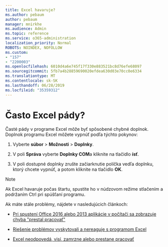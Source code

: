 ```yaml
---
title: Excel havaruje?
ms.author: pebaum
author: pebaum
manager: mnirkhe
ms.audience: Admin
ms.topic: reference
ms.service: o365-administration
localization_priority: Normal
ROBOTS: NOINDEX, NOFOLLOW
ms.custom:
- "157"
- "2200003"
ms.openlocfilehash: 6010d4a6e745f17f330e883521bc8d76efe68097
ms.sourcegitcommit: 5fb7a4b28859690020efdea630d03e70cc0e6334
ms.translationtype: MT
ms.contentlocale: sk-SK
ms.lasthandoff: 06/28/2019
ms.locfileid: "35359312"
---
```

# <a name="frequent-excel-crashes"></a>Často Excel pády?

Časté pády v programe Excel môže byť spôsobené chybné doplnok. Doplnok programu Excel môžete vypnúť podľa týchto pokynov:
  
1. Vyberte **súbor** \> **Možnosti** \> **Doplnky**.

2. V poli **Správa** vyberte **Doplnky COM**a kliknite na tlačidlo **ísť**.

3. V poli dostupné doplnky zrušte začiarknutie políčka vedľa doplnku, ktorý chcete vypnúť, a potom kliknite na tlačidlo **OK**.

> [!NOTE]
> Ak Excel havaruje počas štartu, spustite ho v núdzovom režime stlačením a podržaním Ctrl pri spúšťaní programu.
  
Ak máte stále problémy, nájdete v nasledujúcich článkoch:
  
- [Pri spustení Office 2016 alebo 2013 aplikácie v počítači sa zobrazuje chyba "prestal pracovať"](https://support.office.com/article/52bd7985-4e99-4a35-84c8-2d9b8301a2fa.aspx)

- [Riešenie problémov vyskytovali a nereaguje s programom Excel](https://support.microsoft.com/help/2758592/how-to-troubleshoot-crashing-and-not-responding-issues-with-excel)

- [Excel neodpovedá, visí, zamrzne alebo prestane pracovať](https://support.office.com/article/37e7d3c9-9e84-40bf-a805-4ca6853a1ff4.aspx)

